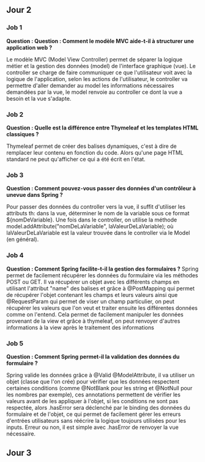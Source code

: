 ## Jour 2

### Job 1
**Question : Question : Comment le modèle MVC aide-t-il à structurer une application web ?**

Le modèle MVC (Model View Controller) permet de séparer la logique métier et la gestion des données (model) de l'interface graphique (vue).
Le controller se charge de faire communiquer ce que l'utilisateur voit avec la logique de l'application, selon les actions de l'utilisateur, le controller va permettre d'aller demander au model les informations nécessaires demandées par la vue, le model renvoie au controller ce dont la vue a besoin et la vue s'adapte.

### Job 2
**Question : Quelle est la différence entre Thymeleaf et les templates HTML classiques ?**

Thymeleaf permet de créer des balises dynamiques, c'est à dire de remplacer leur contenu en fonction du code. Alors qu'une page HTML standard ne peut qu'afficher ce qui a été écrit en l'état.

### Job 3
**Question : Comment pouvez-vous passer des données d'un contrôleur à unevue dans Spring ?**

Pour passer des données du controller vers la vue, il suffit d'utiliser les attributs th: dans la vue, déterminer le nom de la variable sous ce format ${nomDeVariable}.
Une fois dans le controller, on utilise la méthode model.addAttribute("nomDeLaVariable", laValeurDeLaVariable); où laValeurDeLaVariable est la valeur trouvée dans le controller via le Model (en général).

### Job 4
**Question : Comment Spring facilite-t-il la gestion des formulaires ?**
Spring permet de facilement récupérer les données du formulaire via les méthodes POST ou GET.
Il va récupérer un objet avec les différents champs en utilisant l'attribut "name" des balises et grâce à @PostMapping qui permet de récupérer l'objet contenant les champs et leurs valeurs ainsi que @RequestParam qui permet de viser un champ particulier, on peut récupérer les valeurs que l'on veut et traiter ensuite les différentes données comme on l'entend.
Cela permet de facilement manipuler les données provenant de la view et grâce à thymeleaf, on peut renvoyer d'autres informations à la view après le traitement des informations

### Job 5
**Question : Comment Spring permet-il la validation des données du formulaire ?**

Spring valide les données grâce à @Valid @ModelAttribute, il va utiliser un objet (classe que l'on crée) pour vérifier que les données respectent certaines conditions (comme @NotBlank pour les string et @NotNull pour les nombres par exemple), ces annotations permettent de vérifier les valeurs avant de les appliquer à l'objet, si les conditions ne sont pas respectée, alors .hasError sera déclenché par le binding des données du formulaire et de l'objet, ce qui permet de facilement gérer les erreurs d'entrées utilisateurs sans réécrire la logique toujours utilisées pour les inputs.
Erreur ou non, il est simple avec .hasError de renvoyer la vue nécessaire.


## Jour 3
